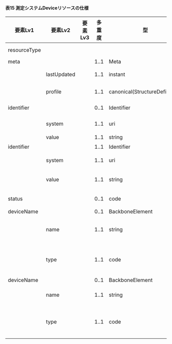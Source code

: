 #### 表15 測定システムDeviceリソースの仕様

| 要素Lv1 | 要素Lv2 | 要素Lv3 | 多重度 | 型 | 値 | 生理検査レポートCDAとのマッピング<BR>(CD=ClinicalDocument) | 説明 |
|---|---|---|---|---|---|---|---|
| resourceType |  |  |  |  | "Device" | /CD/component/structuredBody/component/<BR>section/author/assignedAuthor | Deviceリソースであることを示す。 |
| meta |  |  | 1..1 | Meta |  |  |  |
|  | lastUpdated |  | 1..1 | instant | "2023-12-25T20:21:32+09:00" |  | 最終更新日時。YYYY-MM-DDThh:mm:ss.sss+zz:zz。値は例示。 |
|  | profile |  | 1..1 | canonical(StructureDefinition) | http://jpfhir.jp/fhir/SEAMAT/StructureDefinition/J<BR>P_Device_SEAMAT_Measurer |  | 本リソースのプロファイルを識別するURLを指定する。値は固定。 |
| identifier |  |  | 0..1 | Identifier |  | /CD/component/structuredBody/component/<BR>section/author/assignedAuthor/id | 測定システムのID |
|  | system |  | 1..1 | uri | "http://jpfhir.jp/fhir/core/IdSystem/resourceInsta<BR>nce-identifier" |  | 測定システムIDに対する名前空間識別子。固定値。 |
|  | value |  | 1..1 | string | "1234678" |  | 測定システムIDの文字列。値は例示。 |
| identifier |  |  | 1..1 | Identifier |  |  | この文書の文書ID。 |
|  | system |  | 1..1 | uri | "http://jpfhir.jp/fhir/core/IdSystem/documentInsta<BR>nce-identifier" |  | 文書IDに対する名前空間識別子。固定値。 |
|  | value |  | 1..1 | string | "1234567890_20231205_LJCS-100D_20231205101112.94.1<BR>4239.1002_20231205112233_100_1" |  | 文書IDの文字列。値は例示。 |
| status |  |  | 0..1 | code | active |  | 測定システムのレコードがアクティブかどうか。固定値。 |
| deviceName |  |  | 0..1 | BackboneElement |  |  |  |
|  | name |  | 1..1 | string | "FCP-7541" | /CD/component/structuredBody/component/<BR>section/author/assignedAuthor/<BR>assignedAuthoringDevice/<BR>manufacturerModelName | 測定システムのモデル名。値は例示。 |
|  | type |  | 1..1 | code | "model-name" |  | デバイス名の種類。バリューセット（"http://hl7.org/fhir/ValueSet/device-nametype"）からモデル名を表す"model-name"を固定で設定する。 |
| deviceName |  |  | 0..1 | BackboneElement |  |  |  |
|  | name |  | 1..1 | string | "ResultSender" | /CD/component/structuredBody/component/<BR>section/author/assignedAuthor/<BR>assignedAuthoringDevice/softwareName | 測定システムのソフトウェア名。値は例示。 |
|  | type |  | 1..1 | code | "other" |  | デバイス名の種類。バリューセット（"http://hl7.org/fhir/ValueSet/device-nametype"）からその他を表す"other"を固定で設定する。 |
